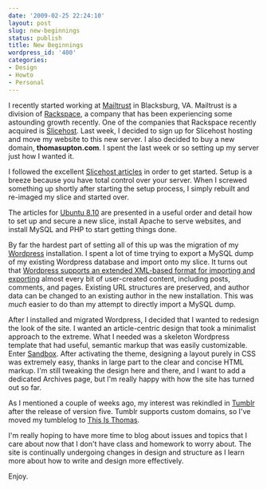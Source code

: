 ```yaml
---
date: '2009-02-25 22:24:10'
layout: post
slug: new-beginnings
status: publish
title: New Beginnings
wordpress_id: '400'
categories:
- Design
- Howto
- Personal
---
```


I recently started working at [Mailtrust](http://www.mailtrust.com/ "Business Email Hosting & Webmail Services | Mailtrust") in Blacksburg, VA. Mailtrust is a division of [Rackspace](http://www.rackspace.com/ "Dedicated Server - Dedicated Server Hosting - Managed Dedicated Server by Rackspace"), a company that has been experiencing some astounding growth recently. One of the companies that Rackspace recently acquired is [Slicehost](http://www.slicehost.com/ "Slicehost - VPS Hosting"). Last week, I decided to sign up for Slicehost hosting and move my website to this new server. I also decided to buy a new domain, **thomasupton.com**. I spent the last week or so setting up my server just how I wanted it.

I followed the excellent [Slicehost articles](http://articles.slicehost.com/ "Slicehost Article Repository - VPS setup, servers, Ruby on Rails, Django, PHP, DNS, Slicemanager and more") in order to get started. Setup is a breeze because you have total control over your server. When I screwed something up shortly after starting the setup process, I simply rebuilt and re-imaged my slice and started over.

The articles for [Ubuntu 8.10](http://www.ubuntu.com/getubuntu/download "Download Ubuntu | Ubuntu") are presented in a useful order and detail how to set up and secure a new slice, install Apache to serve websites, and install MySQL and PHP to start getting things done.

By far the hardest part of setting all of this up was the migration of my [Wordpress](http://wordpress.org/ "WordPress › Blog Tool and Publishing Platform") installation. I spent a lot of time trying to export a MySQL dump of my existing Wordpress database and import onto my slice. It turns out that [Wordpress supports an extended XML-based format for importing and exporting](http://en.blog.wordpress.com/2006/06/12/xml-import-export/ "XML Import / Export « Blog « WordPress.com") almost every bit of user-created content, including posts, comments, and pages. Existing URL structures are preserved, and author data can be changed to an existing author in the new installation. This was *much* easier to do than my attempt to directly import a MySQL dump.

After I installed and migrated Wordpress, I decided that I wanted to redesign the look of the site. I wanted an article-centric design that took a minimalist approach to the extreme. What I needed was a skeleton Wordpress template that had useful, semantic markup that was easily customizable. Enter [Sandbox](http://www.plaintxt.org/themes/sandbox/ "Sandbox plaintxt.org"). After activating the theme, designing a layout purely in CSS was extremely easy, thanks in large part to the clear and concise HTML markup. I'm still tweaking the design here and there, and I want to add a dedicated Archives page, but I'm really happy with how the site has turned out so far.

As I mentioned a couple of weeks ago, my interest was rekindled in [Tumblr](http://www.tumblr.com/ "Tumblr") after the release of version five. Tumblr supports custom domains, so I've moved my tumblelog to [This Is Thomas](http://thisis.thomasupton.com/ "This Is Thomas").

I'm really hoping to have more time to blog about issues and topics that I care about now that I don't have class and homework to worry about. The site is continually undergoing changes in design and structure as I learn more about how to write and design more effectively.

Enjoy.
